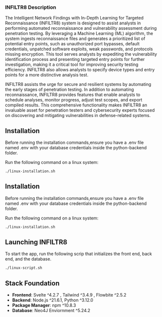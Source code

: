 ### INFILTR8 Description

The Intelligent Network Findings with In-Depth Learning for Targeted Reconnaissance (INFILTR8) system is designed to assist analysts in performing automated reconnaissance and vulnerability assessment during penetration testing. By leveraging a Machine Learning (ML) algorithm, the system ingests reconnaissance files and generates a prioritized list of potential entry points, such as unauthorized port bypasses, default credentials, unpatched software exploits, weak passwords, and protocols missing encryption. This tool serves analysts by expediting the vulnerability identification process and presenting targeted entry points for further investigation, making it a critical tool for improving security testing efficiency. INFILTR8 also allows analysts to specify device types and entry points for a more distinctive analysis test.

INFILTR8 assists the urge for secure and resilient systems by automating the early stages of penetration testing. In addition to automating reconnaissance, INFILTR8 provides features that enable analysts to schedule analyses, monitor progress, adjust test scopes, and export compiled results. This comprehensive functionality makes INFILTR8 an invaluable asset for penetration testers and cybersecurity experts focused on discovering and mitigating vulnerabilities in defense-related systems.


## Installation 
Before running the installation commands,ensure you have a .env file named .env with your database credentials inside the python-backend folder.

Run the following command on a linux system:
```bash   
./linux-installation.sh
```

## Installation 
Before running the installation commands,ensure you have a .env file named .env with your database credentials inside the python-backend folder.

Run the following command on a linux system:
```bash   
./linux-installation.sh
```

## Launching INFILTR8

To start the app, run the following scrip that initializes the front end, back end, and the database.

```bash
./linux-script.sh
```

## Stack Foundation 


- **Frontend**: Svelte ^4.2.7 , Tailwind ^3.4.9 , Flowbite ^2.5.2
- **Backend**: Node.js ^21.6.1, Python ^3.12.0
- **Package Manager**: npm ^10.8.3
- **Database**: Neo4J Enviornment ^5.24.2


